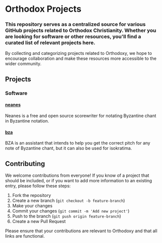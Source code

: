 # Orthodox Projects

### This repository serves as a centralized source for various GitHub projects related to Orthodox Christianity. Whether you are looking for software or other resources, you'll find a curated list of relevant projects here.

By collecting and categorizing projects related to Orthodoxy, we hope to encourage collaboration and make these resources more accessible to the wider community.

## Projects

### Software

#### [neanes](https://github.com/neanes/neanes)

Neanes is a free and open source scorewriter for notating Byzantine chant in Byzantine notation.

#### [bza](https://github.com/kolitsoy/bza)

BZA is an assistant that intends to help you get the correct pitch for any note of Byzantine chant, but it can also be used for isokratima.

## Contributing

We welcome contributions from everyone! If you know of a project that should be included, or if you want to add more information to an existing entry, please follow these steps:

1. Fork the repository
2. Create a new branch (`git checkout -b feature-branch`)
3. Make your changes
4. Commit your changes (`git commit -m 'Add new project'`)
5. Push to the branch (`git push origin feature-branch`)
6. Create a new Pull Request

Please ensure that your contributions are relevant to Orthodoxy and that all links are functional.
